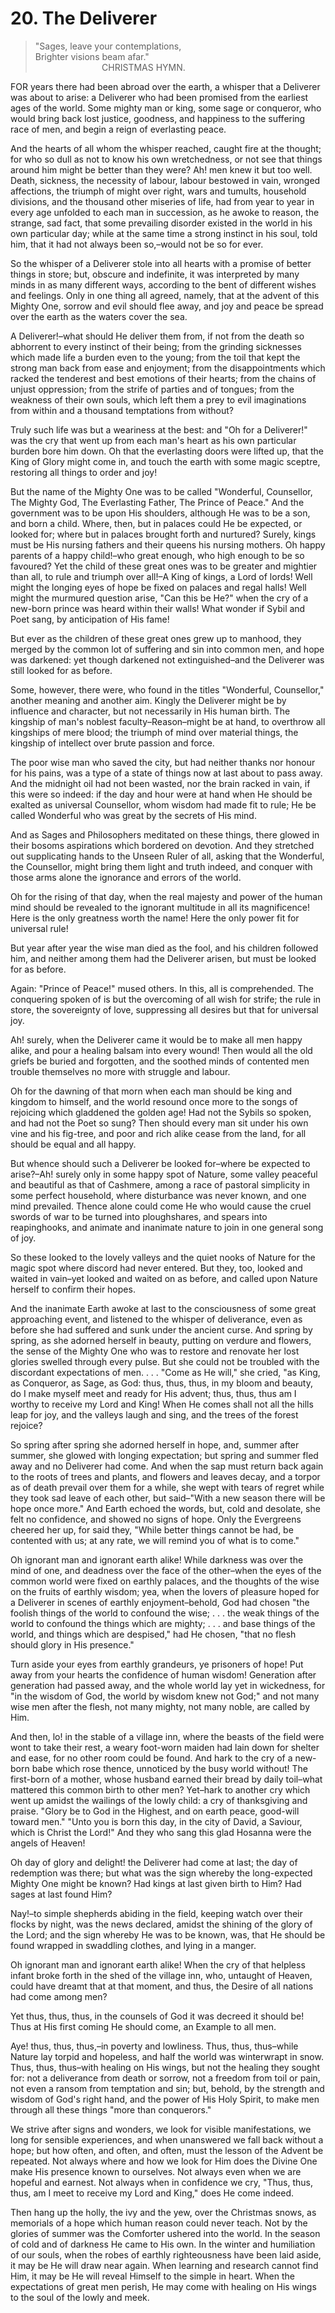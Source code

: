 # 20. The Deliverer

> "Sages, leave your contemplations,\
>  Brighter visions beam afar."\
>                             CHRISTMAS HYMN.

FOR years there had been abroad over the earth, a whisper that a Deliverer was about to arise: a Deliverer who had been promised from the earliest ages of the world. Some mighty man or king, some sage or conqueror, who would bring back lost justice, goodness, and happiness to the suffering race of men, and begin a reign of everlasting peace.

And the hearts of all whom the whisper reached, caught fire at the thought; for who so dull as not to know his own wretchedness, or not see that things around him might be better than they were? Ah! men knew it but too well. Death, sickness, the necessity of labour, labour bestowed in vain, wronged affections, the triumph of might over right, wars and tumults, household divisions, and the thousand other miseries of life, had from year to year in every age unfolded to each man in succession, as he awoke to reason, the strange, sad fact, that some prevailing disorder existed in the world in his own particular day; while at the same time a strong instinct in his soul, told him, that it had not always been so,–would not be so for ever.

So the whisper of a Deliverer stole into all hearts with a promise of better things in store; but, obscure and indefinite, it was interpreted by many minds in as many different ways, according to the bent of different wishes and feelings. Only in one thing all agreed, namely, that at the advent of this Mighty One, sorrow and evil should flee away, and joy and peace be spread over the earth as the waters cover the sea.

A Deliverer!–what should He deliver them from, if not from the death so abhorrent to every instinct of their being; from the grinding sicknesses which made life a burden even to the young; from the toil that kept the strong man back from ease and enjoyment; from the disappointments which racked the tenderest and best emotions of their hearts; from the chains of unjust oppression; from the strife of parties and of tongues; from the weakness of their own souls, which left them a prey to evil imaginations from within and a thousand temptations from without?

Truly such life was but a weariness at the best: and "Oh for a Deliverer!" was the cry that went up from each man's heart as his own particular burden bore him down. Oh that the everlasting doors were lifted up, that the King of Glory might come in, and touch the earth with some magic sceptre, restoring all things to order and joy!

But the name of the Mighty One was to be called "Wonderful, Counsellor, The Mighty God, The Everlasting Father, The Prince of Peace." And the government was to be upon His shoulders, although He was to be a son, and born a child. Where, then, but in palaces could He be expected, or looked for; where but in palaces brought forth and nurtured? Surely, kings must be His nursing fathers and their queens his nursing mothers. Oh happy parents of a happy child!–who great enough, who high enough to be so favoured? Yet the child of these great ones was to be greater and mightier than all, to rule and triumph over all!–A King of kings, a Lord of lords! Well might the longing eyes of hope be fixed on palaces and regal halls! Well might the murmured question arise, "Can this be He?" when the cry of a new-born prince was heard within their walls! What wonder if Sybil and Poet sang, by anticipation of His fame!

But ever as the children of these great ones grew up to manhood, they merged by the common lot of suffering and sin into common men, and hope was darkened: yet though darkened not extinguished–and the Deliverer was still looked for as before.

Some, however, there were, who found in the titles "Wonderful, Counsellor," another meaning and another aim. Kingly the Deliverer might be by influence and character, but not necessarily in His human birth. The kingship of man's noblest faculty–Reason–might be at hand, to overthrow all kingships of mere blood; the triumph of mind over material things, the kingship of intellect over brute passion and force.

The poor wise man who saved the city, but had neither thanks nor honour for his pains, was a type of a state of things now at last about to pass away. And the midnight oil had not been wasted, nor the brain racked in vain, if this were so indeed: if the day and hour were at hand when He should be exalted as universal Counsellor, whom wisdom had made fit to rule; He be called Wonderful who was great by the secrets of His mind.

And as Sages and Philosophers meditated on these things, there glowed in their bosoms aspirations which bordered on devotion. And they stretched out supplicating hands to the Unseen Ruler of all, asking that the Wonderful, the Counsellor, might bring them light and truth indeed, and conquer with those arms alone the ignorance and errors of the world.

Oh for the rising of that day, when the real majesty and power of the human mind should be revealed to the ignorant multitude in all its magnificence! Here is the only greatness worth the name! Here the only power fit for universal rule!

But year after year the wise man died as the fool, and his children followed him, and neither among them had the Deliverer arisen, but must be looked for as before.

Again: "Prince of Peace!" mused others. In this, all is comprehended. The conquering spoken of is but the overcoming of all wish for strife; the rule in store, the sovereignty of love, suppressing all desires but that for universal joy.

Ah! surely, when the Deliverer came it would be to make all men happy alike, and pour a healing balsam into every wound! Then would all the old griefs be buried and forgotten, and the soothed minds of contented men trouble themselves no more with struggle and labour.

Oh for the dawning of that morn when each man should be king and kingdom to himself, and the world resound once more to the songs of rejoicing which gladdened the golden age! Had not the Sybils so spoken, and had not the Poet so sung? Then should every man sit under his own vine and his fig-tree, and poor and rich alike cease from the land, for all should be equal and all happy.

But whence should such a Deliverer be looked for–where be expected to arise?–Ah! surely only in some happy spot of Nature, some valley peaceful and beautiful as that of Cashmere, among a race of pastoral simplicity in some perfect household, where disturbance was never known, and one mind prevailed. Thence alone could come He who would cause the cruel swords of war to be turned into ploughshares, and spears into reapinghooks, and animate and inanimate nature to join in one general song of joy.

So these looked to the lovely valleys and the quiet nooks of Nature for the magic spot where discord had never entered. But they, too, looked and waited in vain–yet looked and waited on as before, and called upon Nature herself to confirm their hopes.

And the inanimate Earth awoke at last to the consciousness of some great approaching event, and listened to the whisper of deliverance, even as before she had suffered and sunk under the ancient curse. And spring by spring, as she adorned herself in beauty, putting on verdure and flowers, the sense of the Mighty One who was to restore and renovate her lost glories swelled through every pulse. But she could not be troubled with the discordant expectations of men. . . . "Come as He will," she cried, "as King, as Conqueror, as Sage, as God: thus, thus, thus, in my bloom and beauty, do I make myself meet and ready for His advent; thus, thus, thus am I worthy to receive my Lord and King! When He comes shall not all the hills leap for joy, and the valleys laugh and sing, and the trees of the forest rejoice?

So spring after spring she adorned herself in hope, and, summer after summer, she glowed with longing expectation; but spring and summer fled away and no Deliverer had come. And when the sap must return back again to the roots of trees and plants, and flowers and leaves decay, and a torpor as of death prevail over them for a while, she wept with tears of regret while they took sad leave of each other, but said–"With a new season there will be hope once more." And Earth echoed the words, but, cold and desolate, she felt no confidence, and showed no signs of hope. Only the Evergreens cheered her up, for said they, "While better things cannot be had, be contented with us; at any rate, we will remind you of what is to come."

Oh ignorant man and ignorant earth alike! While darkness was over the mind of one, and deadness over the face of the other–when the eyes of the common world were fixed on earthly palaces, and the thoughts of the wise on the fruits of earthly wisdom; yea, when the lovers of pleasure hoped for a Deliverer in scenes of earthly enjoyment–behold, God had chosen "the foolish things of the world to confound the wise; . . . the weak things of the world to confound the things which are mighty; . . . and base things of the world, and things which are despised," had He chosen, "that no flesh should glory in His presence."

Turn aside your eyes from earthly grandeurs, ye prisoners of hope! Put away from your hearts the confidence of human wisdom! Generation after generation had passed away, and the whole world lay yet in wickedness, for "in the wisdom of God, the world by wisdom knew not God;" and not many wise men after the flesh, not many mighty, not many noble, are called by Him.

And then, lo! in the stable of a village inn, where the beasts of the field were wont to take their rest, a weary foot-worn maiden had lain down for shelter and ease, for no other room could be found. And hark to the cry of a new-born babe which rose thence, unnoticed by the busy world without! The first-born of a mother, whose husband earned their bread by daily toil–what mattered this common birth to other men? Yet–hark to another cry which went up amidst the wailings of the lowly child: a cry of thanksgiving and praise. "Glory be to God in the Highest, and on earth peace, good-will toward men." "Unto you is born this day, in the city of David, a Saviour, which is Christ the Lord!" And they who sang this glad Hosanna were the angels of Heaven!

Oh day of glory and delight! the Deliverer had come at last; the day of redemption was there; but what was the sign whereby the long-expected Mighty One might be known? Had kings at last given birth to Him? Had sages at last found Him?

Nay!–to simple shepherds abiding in the field, keeping watch over their flocks by night, was the news declared, amidst the shining of the glory of the Lord; and the sign whereby He was to be known, was, that He should be found wrapped in swaddling clothes, and lying in a manger.

Oh ignorant man and ignorant earth alike! When the cry of that helpless infant broke forth in the shed of the village inn, who, untaught of Heaven, could have dreamt that at that moment, and thus, the Desire of all nations had come among men?

Yet thus, thus, thus, in the counsels of God it was decreed it should be! Thus at His first coming He should come, an Example to all men.

Aye! thus, thus, thus,–in poverty and lowliness. Thus, thus, thus–while Nature lay torpid and hopeless, and half the world was winterwrapt in snow. Thus, thus, thus–with healing on His wings, but not the healing they sought for: not a deliverance from death or sorrow, not a freedom from toil or pain, not even a ransom from temptation and sin; but, behold, by the strength and wisdom of God's right hand, and the power of His Holy Spirit, to make men through all these things "more than conquerors."

We strive after signs and wonders, we look for visible manifestations, we long for sensible experiences, and when unanswered we fall back without a hope; but how often, and often, and often, must the lesson of the Advent be repeated. Not always where and how we look for Him does the Divine One make His presence known to ourselves. Not always even when we are hopeful and earnest. Not always when in confidence we cry, "Thus, thus, thus, am I meet to receive my Lord and King," does He come indeed.

Then hang up the holly, the ivy and the yew, over the Christmas snows, as memorials of a hope which human reason could never teach. Not by the glories of summer was the Comforter ushered into the world. In the season of cold and of darkness He came to His own. In the winter and humiliation of our souls, when the robes of earthly righteousness have been laid aside, it may be He will draw near again. When learning and research cannot find Him, it may be He will reveal Himself to the simple in heart. When the expectations of great men perish, He may come with healing on His wings to the soul of the lowly and meek.